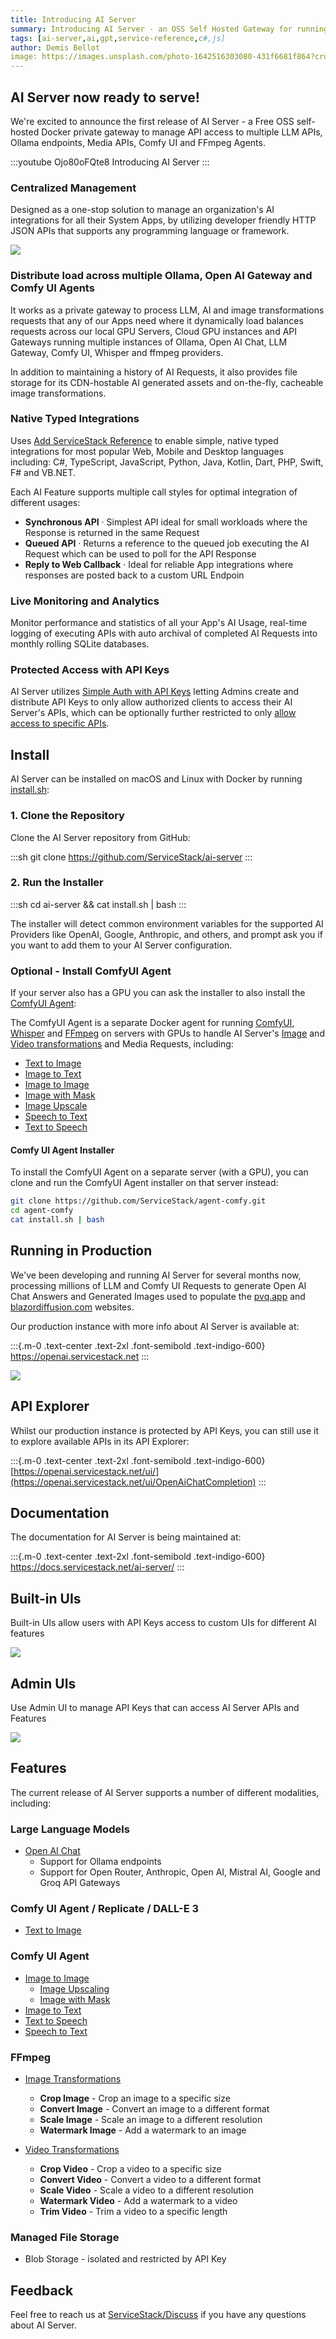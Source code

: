 ```yaml
---
title: Introducing AI Server
summary: Introducing AI Server - an OSS Self Hosted Gateway for running LLM, Ollama, Media and Comfy UI APIs
tags: [ai-server,ai,gpt,service-reference,c#,js]
author: Demis Bellot
image: https://images.unsplash.com/photo-1642516303080-431f6681f864?crop=entropy&fit=crop&h=1000&w=2000
---
```


## AI Server now ready to serve!

We're excited to announce the first release of AI Server - a Free OSS self-hosted Docker private gateway to 
manage API access to multiple LLM APIs, Ollama endpoints, Media APIs, Comfy UI and FFmpeg Agents.

:::youtube Ojo80oFQte8
Introducing AI Server
:::

### Centralized Management

Designed as a one-stop solution to manage an organization's AI integrations for all their System Apps,
by utilizing developer friendly HTTP JSON APIs that supports any programming language or framework.

[![](https://openai.servicestack.net/img/overview.svg)](https://openai.servicestack.net)

### Distribute load across multiple Ollama, Open AI Gateway and Comfy UI Agents

It works as a private gateway to process LLM, AI and image transformations requests
that any of our Apps need where it dynamically load balances requests across our local GPU Servers, Cloud GPU instances
and API Gateways running multiple instances of Ollama, Open AI Chat, LLM Gateway, Comfy UI, Whisper
and ffmpeg providers.

In addition to maintaining a history of AI Requests, it also provides file storage
for its CDN-hostable AI generated assets and on-the-fly, cacheable image transformations.

### Native Typed Integrations

Uses [Add ServiceStack Reference](https://docs.servicestack.net/add-servicestack-reference) to enable
simple, native typed integrations for most popular Web, Mobile and Desktop languages including: 
C#, TypeScript, JavaScript, Python, Java, Kotlin, Dart, PHP, Swift, F# and VB.NET.

Each AI Feature supports multiple call styles for optimal integration of different usages:

- **Synchronous API** · Simplest API ideal for small workloads where the Response is returned in the same Request
- **Queued API** · Returns a reference to the queued job executing the AI Request which can be used to poll for the API Response
- **Reply to Web Callback** · Ideal for reliable App integrations where responses are posted back to a custom URL Endpoin

### Live Monitoring and Analytics

Monitor performance and statistics of all your App's AI Usage, real-time logging of executing APIs with auto archival 
of completed AI Requests into monthly rolling SQLite databases.

### Protected Access with API Keys

AI Server utilizes [Simple Auth with API Keys](https://docs.servicestack.net/auth/admin-apikeys)
letting Admins create and distribute API Keys to only allow authorized clients to access their
AI Server's APIs, which can be optionally further restricted to only
[allow access to specific APIs](https://docs.servicestack.net/auth/apikeys#creating-user-api-keys).

## Install

AI Server can be installed on macOS and Linux with Docker by running [install.sh](https://github.com/ServiceStack/ai-server/blob/main/install.sh):

### 1. Clone the Repository

Clone the AI Server repository from GitHub:

:::sh
git clone https://github.com/ServiceStack/ai-server
:::

### 2. Run the Installer

:::sh
cd ai-server && cat install.sh | bash
:::

The installer will detect common environment variables for the supported AI Providers like OpenAI, Google, Anthropic, 
and others, and prompt ask you if you want to add them to your AI Server configuration.

<div data-asciicinema="https://docs.servicestack.net/pages/ai-server/ai-server-install.cast" 
     data-options="{loop:true,poster:'npt:00:21',theme:'dracula',rows:13}"></div>

### Optional - Install ComfyUI Agent

If your server also has a GPU you can ask the installer to also install the [ComfyUI Agent](/ai-server/comfy-extension):

<div data-asciicinema="https://docs.servicestack.net/pages/ai-server/agent-comfy-install.cast" 
     data-options="{loop:true,poster:'npt:00:09',theme:'dracula',rows:16}"></div>

The ComfyUI Agent is a separate Docker agent for running [ComfyUI](https://www.comfy.org), 
[Whisper](https://github.com/openai/whisper) and [FFmpeg](https://www.ffmpeg.org) on servers with GPUs to handle 
AI Server's [Image](https://docs.servicestack.net/ai-server/transform/image) and 
[Video transformations](https://docs.servicestack.net/ai-server/transform/video) and Media Requests, including:

- [Text to Image](https://docs.servicestack.net/ai-server/text-to-image)
- [Image to Text](https://docs.servicestack.net/ai-server/image-to-text)
- [Image to Image](https://docs.servicestack.net/ai-server/image-to-image)
- [Image with Mask](https://docs.servicestack.net/ai-server/image-with-mask)
- [Image Upscale](https://docs.servicestack.net/ai-server/image-upscale)
- [Speech to Text](https://docs.servicestack.net/ai-server/speech-to-text)
- [Text to Speech](https://docs.servicestack.net/ai-server/text-to-speech)

#### Comfy UI Agent Installer

To install the ComfyUI Agent on a separate server (with a GPU), you can clone and run the ComfyUI Agent installer 
on that server instead:

```sh
git clone https://github.com/ServiceStack/agent-comfy.git
cd agent-comfy
cat install.sh | bash
```

## Running in Production

We've been developing and running AI Server for several months now, processing millions of LLM and Comfy UI Requests
to generate Open AI Chat Answers and Generated Images used to populate the
[pvq.app](https://pvq.app) and [blazordiffusion.com](https://blazordiffusion.com) websites.

Our production instance with more info about AI Server is available at:

:::{.m-0 .text-center .text-2xl .font-semibold .text-indigo-600}
https://openai.servicestack.net
:::

[![](/img/posts/ai-server/ai-server-languages.png)](https://openai.servicestack.net)

## API Explorer

Whilst our production instance is protected by API Keys, you can still use it to explore available APIs in its API Explorer:

:::{.m-0 .text-center .text-2xl .font-semibold .text-indigo-600}
[https://openai.servicestack.net/ui/](https://openai.servicestack.net/ui/OpenAiChatCompletion)
:::

## Documentation

The documentation for AI Server is being maintained at:

:::{.m-0 .text-center .text-2xl .font-semibold .text-indigo-600}
https://docs.servicestack.net/ai-server/
:::

## Built-in UIs

Built-in UIs allow users with API Keys access to custom UIs for different AI features

[![](/img/posts/ai-server/ai-server-builtin-uis.png)](https://openai.servicestack.net)

## Admin UIs

Use Admin UI to manage API Keys that can access AI Server APIs and Features

[![](/img/posts/ai-server/ai-server-admin-uis.png)](https://openai.servicestack.net)

## Features

The current release of AI Server supports a number of different modalities, including:

### Large Language Models
- [Open AI Chat](https://docs.servicestack.net/ai-server/chat)
    - Support for Ollama endpoints
    - Support for Open Router, Anthropic, Open AI, Mistral AI, Google and Groq API Gateways

### Comfy UI Agent / Replicate / DALL-E 3
 
- [Text to Image](https://docs.servicestack.net/ai-server/text-to-image)

### Comfy UI Agent
 
- [Image to Image](https://docs.servicestack.net/ai-server/image-to-image)
    - [Image Upscaling](https://docs.servicestack.net/ai-server/image-upscale)
    - [Image with Mask](https://docs.servicestack.net/ai-server/image-with-mask)
- [Image to Text](https://docs.servicestack.net/ai-server/image-to-text)
- [Text to Speech](https://docs.servicestack.net/ai-server/text-to-speech)
- [Speech to Text](https://docs.servicestack.net/ai-server/speech-to-text)
 
### FFmpeg

- [Image Transformations](https://docs.servicestack.net/ai-server/transform/image)
  - **Crop Image** - Crop an image to a specific size
  - **Convert Image** - Convert an image to a different format
  - **Scale Image** - Scale an image to a different resolution
  - **Watermark Image** - Add a watermark to an image

- [Video Transformations](https://docs.servicestack.net/ai-server/transform/video)
  - **Crop Video** - Crop a video to a specific size
  - **Convert Video** - Convert a video to a different format
  - **Scale Video** - Scale a video to a different resolution
  - **Watermark Video** - Add a watermark to a video
  - **Trim Video** - Trim a video to a specific length

### Managed File Storage
- Blob Storage - isolated and restricted by API Key

## Feedback

Feel free to reach us at [ServiceStack/Discuss](https://github.com/ServiceStack/Discuss/discussions)
if you have any questions about AI Server.